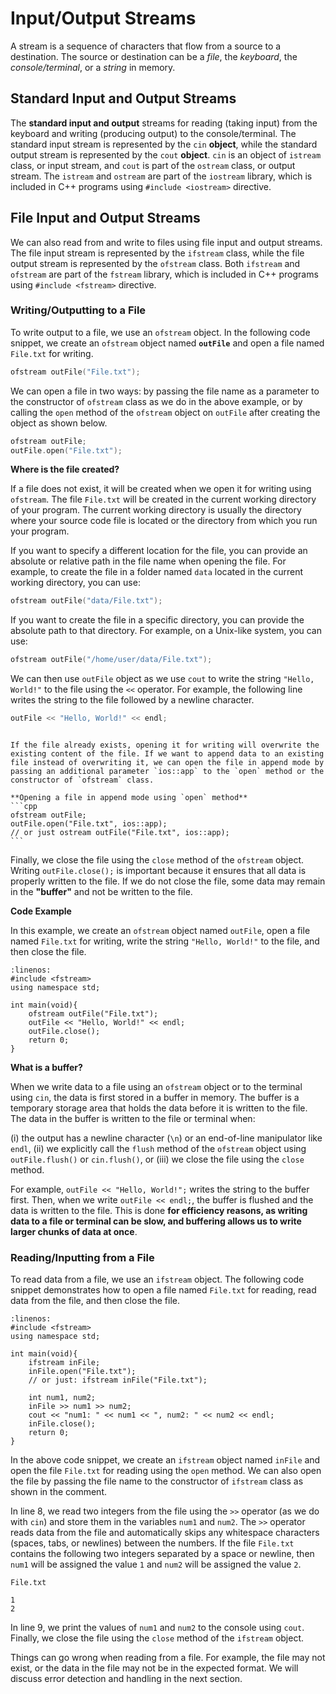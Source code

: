 # Input/Output Streams

A stream is a sequence of characters that flow from a source to a destination. The source or destination can be a *file*, the *keyboard*, the *console/terminal*, or a *string* in memory. 

## Standard Input and Output Streams

The **standard input and output** streams for reading (taking input) from the keyboard and writing (producing output) to the console/terminal. The standard input stream is represented by the `cin` **object**, while the standard output stream is represented by the `cout` **object**. `cin` is an object of `istream` class, or input stream, and `cout` is part of the `ostream` class, or output stream. The `istream` and `ostream` are part of the `iostream` library, which is included in C++ programs using `#include <iostream>` directive.

## File Input and Output Streams

We can also read from and write to files using file input and output streams. The file input stream is represented by the `ifstream` class, while the file output stream is represented by the `ofstream` class. Both `ifstream` and `ofstream` are part of the `fstream` library, which is included in C++ programs using `#include <fstream>` directive.

### Writing/Outputting to a File

To write output to a file, we use an `ofstream` object. In the following code snippet, we create an `ofstream` object named **`outFile`** and open a file named `File.txt` for writing. 

```cpp
ofstream outFile("File.txt");
```

We can open a file in two ways: by passing the file name as a parameter to the constructor of `ofstream` class as we do in the above example, or by calling the `open` method of the `ofstream` object on `outFile` after creating the object as shown below.

```cpp
ofstream outFile;
outFile.open("File.txt");
```

**Where is the file created?**

If a file does not exist, it will be created when we open it for writing using `ofstream`. The file `File.txt` will be created in the current working directory of your program. The current working directory is usually the directory where your source code file is located or the directory from which you run your program. 

If you want to specify a different location for the file, you can provide an absolute or relative path in the file name when opening the file. For example, to create the file in a folder named `data` located in the current working directory, you can use:

```cpp
ofstream outFile("data/File.txt");
```

If you want to create the file in a specific directory, you can provide the absolute path to that directory. For example, on a Unix-like system, you can use:

```cpp
ofstream outFile("/home/user/data/File.txt");
```

We can then use `outFile` object as we use `cout` to write the string `"Hello, World!"` to the file using the `<<` operator. For example, the following line writes the string to the file followed by a newline character.

```cpp
outFile << "Hello, World!" << endl;
```

````{admonition} File Exists?

If the file already exists, opening it for writing will overwrite the existing content of the file. If we want to append data to an existing file instead of overwriting it, we can open the file in append mode by passing an additional parameter `ios::app` to the `open` method or the constructor of `ofstream` class.

**Opening a file in append mode using `open` method**
```cpp
ofstream outFile;
outFile.open("File.txt", ios::app);
// or just ostream outFile("File.txt", ios::app);
```
````

Finally, we close the file using the `close` method of the `ofstream` object. Writing `outFile.close();` is important because it ensures that all data is properly written to the file. If we do not close the file, some data may remain in the **"buffer"** and not be written to the file.

**Code Example**

In this example, we create an `ofstream` object named `outFile`, open a file named `File.txt` for writing, write the string `"Hello, World!"` to the file, and then close the file.

```{code-block} cpp
:linenos:
#include <fstream>
using namespace std;

int main(void){
    ofstream outFile("File.txt");
    outFile << "Hello, World!" << endl;
    outFile.close();
    return 0;
}
```

**What is a buffer?**

When we write data to a file using an `ofstream` object or to the terminal using `cin`, the data is first stored in a buffer in memory. The buffer is a temporary storage area that holds the data before it is written to the file. The data in the buffer is written to the file or terminal when:

(i) the output has a newline character (`\n`) or an end-of-line manipulator like `endl`,
(ii) we explicitly call the `flush` method of the `ofstream` object using `outFile.flush()` or `cin.flush()`, or 
(iii) we close the file using the `close` method.

For example, `outFile << "Hello, World!";` writes the string to the buffer first. Then, when we write `outFile << endl;`, the buffer is flushed and the data is written to the file. This is done **for efficiency reasons, as writing data to a file or terminal can be slow, and buffering allows us to write larger chunks of data at once**.

### Reading/Inputting from a File

To read data from a file, we use an `ifstream` object. The following code snippet demonstrates how to open a file named `File.txt` for reading, read data from the file, and then close the file.

```{code-block} cpp
:linenos:
#include <fstream>
using namespace std;

int main(void){
    ifstream inFile;
    inFile.open("File.txt");
    // or just: ifstream inFile("File.txt");

    int num1, num2;
    inFile >> num1 >> num2;
    cout << "num1: " << num1 << ", num2: " << num2 << endl;
    inFile.close();
    return 0;
}
```

In the above code snippet, we create an `ifstream` object named `inFile` and open the file `File.txt` for reading using the `open` method. We can also open the file by passing the file name to the constructor of `ifstream` class as shown in the comment.

In line 8, we read two integers from the file using the `>>` operator (as we do with `cin`) and store them in the variables `num1` and `num2`. The `>>` operator reads data from the file and automatically skips any whitespace characters (spaces, tabs, or newlines) between the numbers. If the file `File.txt` contains the following two integers separated by a space or newline, then `num1` will be assigned the value `1` and `num2` will be assigned the value `2`.

`File.txt`
```
1 
2

```

In line 9, we print the values of `num1` and `num2` to the console using `cout`. Finally, we close the file using the `close` method of the `ifstream` object.

Things can go wrong when reading from a file. For example, the file may not exist, or the data in the file may not be in the expected format. We will discuss error detection and handling in the next section.